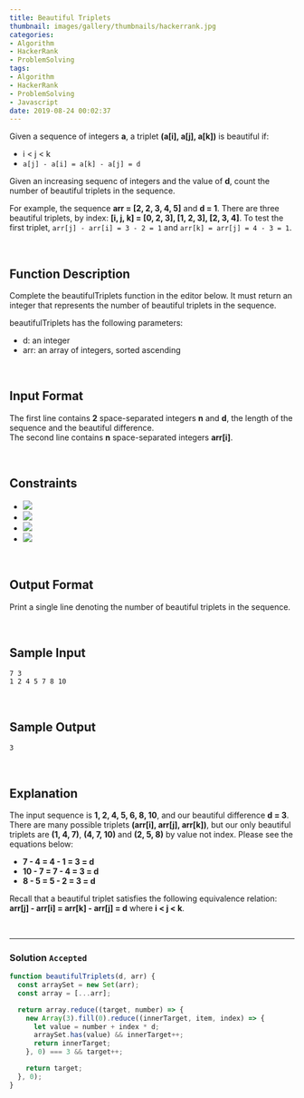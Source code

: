 ```yaml
---
title: Beautiful Triplets
thumbnail: images/gallery/thumbnails/hackerrank.jpg
categories:
- Algorithm
- HackerRank
- ProblemSolving
tags:
- Algorithm
- HackerRank
- ProblemSolving
- Javascript
date: 2019-08-24 00:02:37
---
```

  
  
  
Given a sequence of integers **a**, a triplet **(a[i], a[j], a[k])** is beautiful if:

- i < j < k
- `a[j] - a[i] = a[k] - a[j] = d`

Given an increasing sequenc of integers and the value of **d**, count the number of beautiful triplets in the sequence.

For example, the sequence **arr = [2, 2, 3, 4, 5]** and **d = 1**. There are three beautiful triplets, by index: **[i, j, k] = [0, 2, 3], [1, 2, 3], [2, 3, 4]**. To test the first triplet, `arr[j] - arr[i] = 3 - 2 = 1` and `arr[k] = arr[j] = 4 - 3 = 1`.

<br/>
<!-- more -->

## Function Description

Complete the beautifulTriplets function in the editor below. It must return an integer that represents the number of beautiful triplets in the sequence.

beautifulTriplets has the following parameters:

- d: an integer
- arr: an array of integers, sorted ascending

<br/>

## Input Format

The first line contains **2** space-separated integers **n** and **d**, the length of the sequence and the beautiful difference.  
The second line contains **n** space-separated integers **arr[i]**.

<br/>

## Constraints

- ![](https://latex.codecogs.com/gif.latex?1\leq&space;n\leq&space;10^{4})
- ![](https://latex.codecogs.com/gif.latex?1\leq&space;d\leq&space;20)
- ![](https://latex.codecogs.com/gif.latex?0\leq&space;arr[i]\leq&space;2\times&space;10^{4})
- ![](https://latex.codecogs.com/gif.latex?arr[i]&space;>&space;arr[i&space;-&space;1])

<br/>

## Output Format

Print a single line denoting the number of beautiful triplets in the sequence.

<br/>

## Sample Input
```
7 3
1 2 4 5 7 8 10
```

<br/>

## Sample Output
```
3
```

<br/>

## Explanation

The input sequence is **1, 2, 4, 5, 6, 8, 10**, and our beautiful difference **d = 3**. There are many possible triplets **(arr[i], arr[j], arr[k])**, but our only beautiful triplets are **(1, 4, 7)**, **(4, 7, 10)** and **(2, 5, 8)** by value not index. Please see the equations below:

- **7 - 4 = 4 - 1 = 3 = d**
- **10 - 7 = 7 - 4 = 3 = d**
- **8 - 5 = 5 - 2 = 3 = d**

Recall that a beautiful triplet satisfies the following equivalence relation:   
**arr[j] - arr[i] = arr[k] - arr[j] = d** where **i < j < k**.

<br/>

---

### Solution `Accepted`

```javascript
function beautifulTriplets(d, arr) {
  const arraySet = new Set(arr);
  const array = [...arr];

  return array.reduce((target, number) => {
    new Array(3).fill(0).reduce((innerTarget, item, index) => {
      let value = number + index * d;
      arraySet.has(value) && innerTarget++;
      return innerTarget;
    }, 0) === 3 && target++;

    return target;
  }, 0);
}
```